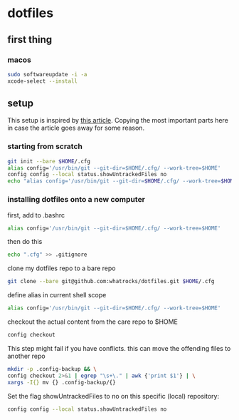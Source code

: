# dotfiles

## first thing

### macos

```bash
sudo softwareupdate -i -a
xcode-select --install
```

## setup

This setup is inspired by [this article](https://www.atlassian.com/git/tutorials/dotfiles). Copying the most important parts here in case the article goes away for some reason.

### starting from scratch
```bash
git init --bare $HOME/.cfg
alias config='/usr/bin/git --git-dir=$HOME/.cfg/ --work-tree=$HOME'
config config --local status.showUntrackedFiles no
echo "alias config='/usr/bin/git --git-dir=$HOME/.cfg/ --work-tree=$HOME'" >> $HOME/.bashrc
```

### installing dotfiles onto a new computer

first, add to .bashrc

```bash
alias config='/usr/bin/git --git-dir=$HOME/.cfg/ --work-tree=$HOME'
```

then do this

```bash
echo ".cfg" >> .gitignore
```

clone my dotfiles repo to a bare repo

```bash
git clone --bare git@github.com:whatrocks/dotfiles.git $HOME/.cfg
```

define alias in current shell scope

```bash
alias config='/usr/bin/git --git-dir=$HOME/.cfg/ --work-tree=$HOME'
```

checkout the actual content from the care repo to $HOME
```bash
config checkout
```

This step might fail if you have conflicts. this can move the offending files to another repo
```bash
mkdir -p .config-backup && \
config checkout 2>&1 | egrep "\s+\." | awk {'print $1'} | \
xargs -I{} mv {} .config-backup/{}
```

Set the flag showUntrackedFiles to no on this specific (local) repository:

```bash
config config --local status.showUntrackedFiles no
```


